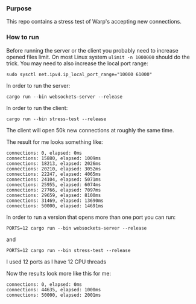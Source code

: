 ### Purpose

This repo contains a stress test of Warp's accepting new connections.

### How to run

Before running the server or the client you probably need to increase opened
files limit. On most Linux system `ulimit -n 1000000` should do the trick. You
may need to also increase the local port range:

```
sudo sysctl net.ipv4.ip_local_port_range="10000 61000"
```

In order to run the server:

```
cargo run --bin websockets-server --release
```

In order to run the client:

```
cargo run --bin stress-test --release
```

The client will open 50k new connections at roughly the same time.

The result for me looks something like:

```
connections: 0, elapsed: 0ms
connections: 15880, elapsed: 1009ms
connections: 18213, elapsed: 2026ms
connections: 20210, elapsed: 3052ms
connections: 22247, elapsed: 4065ms
connections: 24104, elapsed: 5071ms
connections: 25955, elapsed: 6074ms
connections: 27766, elapsed: 7097ms
connections: 29659, elapsed: 8100ms
connections: 31469, elapsed: 13690ms
connections: 50000, elapsed: 14691ms
```

In order to run a version that opens more than one port you can run:

```
PORTS=12 cargo run --bin websockets-server --release
```

and

```
PORTS=12 cargo run --bin stress-test --release
```

I used 12 ports as I have 12 CPU threads

Now the results look more like this for me:

```
connections: 0, elapsed: 0ms
connections: 44635, elapsed: 1000ms
connections: 50000, elapsed: 2001ms
```

